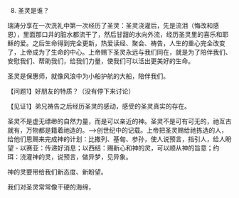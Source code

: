 8. 圣灵是谁？

瑞涛分享在一次洗礼中第一次经历了圣灵：圣灵浇灌后，先是流泪（悔改和感恩），里面那口井的脏水都流干了，然后甘甜的水向外流，经历圣灵里的喜乐和耶稣的爱。之后生命得到完全更新，热爱读经、聚会、祷告，人生的重心完全改变了，上帝成为了生命的中心。上帝赐下圣灵永远与我们同在，就是为了陪伴我们、安慰我们、帮助我们，给我们力量，使我们可以活出更美好的生命。

圣灵是保惠师，就像风浪中为小船护航的大船，陪伴我们。

【问题1】好朋友的特质？（没有停下来讨论）

【见证1】弟兄祷告之后经历圣灵的感动，感受的圣灵真实的存在。

圣灵不是虚无缥缈的自然力量，而是可以亲近的神。圣灵不是可有可无的，祂亙古就有，万物都是籍着祂造的。-->创世纪中的记载。上帝把圣灵赐给祂拣选的人，给他们恩赐来完成神的计划：比撒列、基甸、参孙，使人说预言，指引人，给人盼望 - 以赛亚：传递好消息；以西结：赐新心和神的灵，可以顺从神的旨意；约珥：浇灌神的灵，说预言，做异梦，见异象。

神的灵要带给我们新态度、新盼望。

我们对圣灵常常像干硬的海绵，

